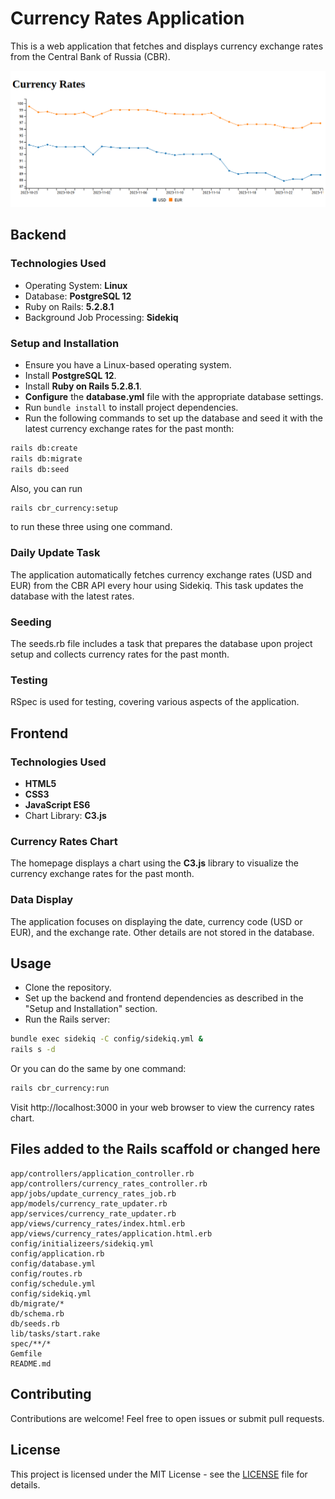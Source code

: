 # Currency Rates Application

This is a web application that fetches and displays currency exchange rates from the Central Bank of Russia (CBR).

![CBR USD&EUR Rates](images/cbr_usd_eur_rates.png)

## Backend

### Technologies Used

- Operating System: **Linux**
- Database: **PostgreSQL 12**
- Ruby on Rails: **5.2.8.1**
- Background Job Processing: **Sidekiq**

### Setup and Installation

- Ensure you have a Linux-based operating system.
- Install **PostgreSQL 12**.
- Install **Ruby on Rails 5.2.8.1**.
- **Configure** the **database.yml** file with the appropriate database settings.
- Run `bundle install` to install project dependencies.
- Run the following commands to set up the database and seed it with the latest currency exchange rates for the past month:

```bash
rails db:create
rails db:migrate
rails db:seed
```

Also, you can run

```bash
rails cbr_currency:setup
```

to run these three using one command.

### Daily Update Task

The application automatically fetches currency exchange rates (USD and EUR) from the CBR API every hour using Sidekiq. This task updates the database with the latest rates.

### Seeding

The seeds.rb file includes a task that prepares the database upon project setup and collects currency rates for the past month.

### Testing

RSpec is used for testing, covering various aspects of the application.

## Frontend

### Technologies Used

- **HTML5**
- **CSS3**
- **JavaScript ES6**
- Chart Library: **C3.js**

### Currency Rates Chart

The homepage displays a chart using the **C3.js** library to visualize the currency exchange rates for the past month.

### Data Display

The application focuses on displaying the date, currency code (USD or EUR), and the exchange rate. Other details are not stored in the database.

## Usage

- Clone the repository.
- Set up the backend and frontend dependencies as described in the "Setup and Installation" section.
- Run the Rails server:

```bash
bundle exec sidekiq -C config/sidekiq.yml &
rails s -d
```

Or you can do the same by one command:

```bash
rails cbr_currency:run
```

Visit http://localhost:3000 in your web browser to view the currency rates chart.

## Files added to the Rails scaffold or changed here

```
app/controllers/application_controller.rb
app/controllers/currency_rates_controller.rb
app/jobs/update_currency_rates_job.rb
app/models/currency_rate_updater.rb
app/services/currency_rate_updater.rb
app/views/currency_rates/index.html.erb
app/views/currency_rates/application.html.erb
config/initializeers/sidekiq.yml
config/application.rb
config/database.yml
config/routes.rb
config/schedule.yml
config/sidekiq.yml
db/migrate/*
db/schema.rb
db/seeds.rb
lib/tasks/start.rake
spec/**/*
Gemfile
README.md
```

## Contributing

Contributions are welcome! Feel free to open issues or submit pull requests.

## License

This project is licensed under the MIT License - see the [LICENSE](https://mit-license.org/license.txt) file for details.
